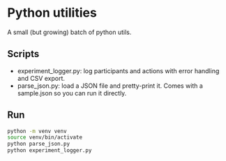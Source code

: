 # Python utilities

A small (but growing) batch of python utils. 

## Scripts
- experiment_logger.py: log participants and actions with error handling and CSV export. 
- parse_json.py: load a JSON file and pretty-print it. Comes with a sample.json so you can run it directly.

## Run
```bash
python -m venv venv
source venv/bin/activate
python parse_json.py
python experiment_logger.py
